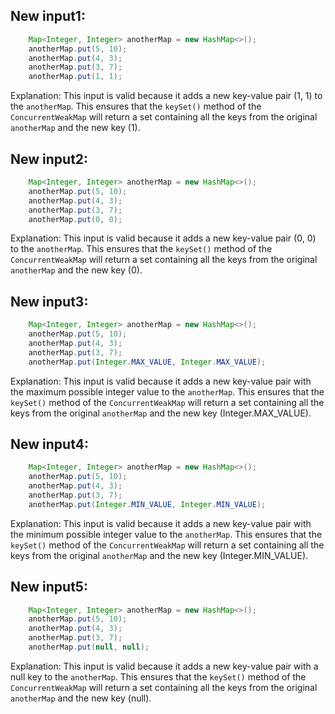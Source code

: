 ## New input1:
```java
    Map<Integer, Integer> anotherMap = new HashMap<>();
    anotherMap.put(5, 10);
    anotherMap.put(4, 3);
    anotherMap.put(3, 7);
    anotherMap.put(1, 1);
```
Explanation: This input is valid because it adds a new key-value pair (1, 1) to the `anotherMap`. This ensures that the `keySet()` method of the `ConcurrentWeakMap` will return a set containing all the keys from the original `anotherMap` and the new key (1).

## New input2:
```java
    Map<Integer, Integer> anotherMap = new HashMap<>();
    anotherMap.put(5, 10);
    anotherMap.put(4, 3);
    anotherMap.put(3, 7);
    anotherMap.put(0, 0);
```
Explanation: This input is valid because it adds a new key-value pair (0, 0) to the `anotherMap`. This ensures that the `keySet()` method of the `ConcurrentWeakMap` will return a set containing all the keys from the original `anotherMap` and the new key (0).

## New input3:
```java
    Map<Integer, Integer> anotherMap = new HashMap<>();
    anotherMap.put(5, 10);
    anotherMap.put(4, 3);
    anotherMap.put(3, 7);
    anotherMap.put(Integer.MAX_VALUE, Integer.MAX_VALUE);
```
Explanation: This input is valid because it adds a new key-value pair with the maximum possible integer value to the `anotherMap`. This ensures that the `keySet()` method of the `ConcurrentWeakMap` will return a set containing all the keys from the original `anotherMap` and the new key (Integer.MAX_VALUE).

## New input4:
```java
    Map<Integer, Integer> anotherMap = new HashMap<>();
    anotherMap.put(5, 10);
    anotherMap.put(4, 3);
    anotherMap.put(3, 7);
    anotherMap.put(Integer.MIN_VALUE, Integer.MIN_VALUE);
```
Explanation: This input is valid because it adds a new key-value pair with the minimum possible integer value to the `anotherMap`. This ensures that the `keySet()` method of the `ConcurrentWeakMap` will return a set containing all the keys from the original `anotherMap` and the new key (Integer.MIN_VALUE).

## New input5:
```java
    Map<Integer, Integer> anotherMap = new HashMap<>();
    anotherMap.put(5, 10);
    anotherMap.put(4, 3);
    anotherMap.put(3, 7);
    anotherMap.put(null, null);
```
Explanation: This input is valid because it adds a new key-value pair with a null key to the `anotherMap`. This ensures that the `keySet()` method of the `ConcurrentWeakMap` will return a set containing all the keys from the original `anotherMap` and the new key (null).
